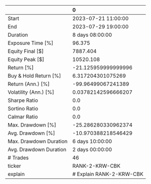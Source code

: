 |                        | 0                        |
|:-----------------------|:-------------------------|
| Start                  | 2023-07-21 11:00:00      |
| End                    | 2023-07-29 19:00:00      |
| Duration               | 8 days 08:00:00          |
| Exposure Time [%]      | 96.375                   |
| Equity Final [$]       | 7887.404                 |
| Equity Peak [$]        | 10520.108                |
| Return [%]             | -21.125959999999996      |
| Buy & Hold Return [%]  | 6.317204301075269        |
| Return (Ann.) [%]      | -99.96499067241389       |
| Volatility (Ann.) [%]  | 0.03782142596666207      |
| Sharpe Ratio           | 0.0                      |
| Sortino Ratio          | 0.0                      |
| Calmar Ratio           | 0.0                      |
| Max. Drawdown [%]      | -25.286280330962374      |
| Avg. Drawdown [%]      | -10.970388218546429      |
| Max. Drawdown Duration | 6 days 10:00:00          |
| Avg. Drawdown Duration | 2 days 00:00:00          |
| # Trades               | 46                       |
| ticker                 | RANK-2-KRW-CBK           |
| explain                | # Explain RANK-2-KRW-CBK |